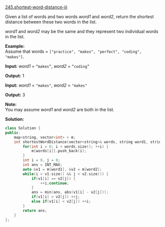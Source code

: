 [245.shortest-word-distance-iii](https://leetcode.com/problems/shortest-word-distance-iii/)  

Given a list of words and two words _word1_ and _word2_, return the shortest distance between these two words in the list.

_word1_ and _word2_ may be the same and they represent two individual words in the list.

**Example:**  
Assume that words = `["practice", "makes", "perfect", "coding", "makes"]`.

  
**Input:** _word1_ = `“makes”`, _word2_ = `“coding”`
  
**Output:** 1
  

  
**Input:** _word1_ = `"makes"`, _word2_ = `"makes"`
  
**Output:** 3
  

**Note:**  
You may assume _word1_ and _word2_ are both in the list.  



**Solution:**  

```cpp
class Solution {
public:
    map<string, vector<int> > m;
    int shortestWordDistance(vector<string>& words, string word1, string word2) {
        for(int i = 0; i < words.size(); ++i) {
            m[words[i]].push_back(i);
        }
        int i = 0, j = 0;
        int ans = INT_MAX;
        auto &v1 = m[word1], &v2 = m[word2];
        while(i < v1.size() && j < v2.size()) {
            if(v1[i] == v2[j]) {
                ++i;continue;
            }
            ans = min(ans, abs(v1[i] - v2[j]));
            if(v1[i] > v2[j]) ++j;
            else if(v1[i] < v2[j]) ++i;
        }
        return ans;
    }
};
```
      